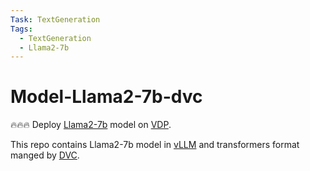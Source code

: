 ```yaml
---
Task: TextGeneration
Tags:
  - TextGeneration
  - Llama2-7b
---
```


# Model-Llama2-7b-dvc

🔥🔥🔥 Deploy [Llama2-7b](https://huggingface.co/meta-llama/Llama-2-7b) model on [VDP](https://github.com/instill-ai/vdp). 

This repo contains Llama2-7b model in [vLLM](https://github.com/vllm-project/vllm) and transformers format manged by [DVC](https://dvc.org/).
